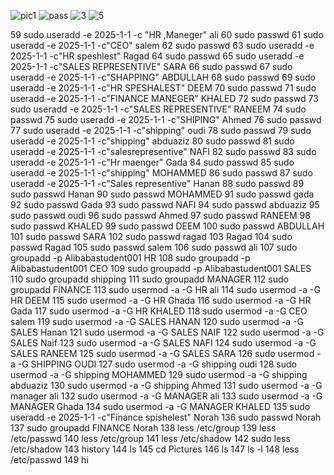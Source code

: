 ![pic1](https://user-images.githubusercontent.com/66948966/195340882-deaa66d2-8618-41fb-b96c-1626cd78e7f8.jpg)
![pass](https://user-images.githubusercontent.com/66948966/195340890-1c34f234-1bd2-4b40-8e4c-a7d818728c8b.jpg)
![3](https://user-images.githubusercontent.com/66948966/195340897-50c5d402-70ce-49ce-8bae-ad5dc35e3c68.jpg)
![5](https://user-images.githubusercontent.com/66948966/195340936-4dd8aecf-6901-4b2f-a186-78c6c3261216.jpg)


59  sudo useradd -e 2025-1-1 -c "HR ,Maneger" ali
   60  sudo passwd 
   61  sudo useradd -e 2025-1-1 -c"CEO" salem
   62  sudo passwd 
   63  sudo useradd -e 2025-1-1 -c"HR speshlest" Ragad
   64  sudo passwd 
   65  sudo useradd -e 2025-1-1 -c"SALES REPRESENTIVE" SARA
   66  sudo passwd 
   67  sudo useradd -e 2025-1-1 -c"SHAPPING" ABDULLAH
   68  sudo passwd 
   69  sudo useradd -e 2025-1-1 -c"HR SPESHALEST" DEEM
   70  sudo passwd 
   71  sudo useradd -e 2025-1-1 -c"FINANCE MANEGER" KHALED
   72  sudo passwd 
   73  sudo useradd -e 2025-1-1 -c"SALES REPRESENTIVE" RANEEM
   74  sudo passwd 
   75  sudo useradd -e 2025-1-1 -c"SHIPING" Ahmed 
   76  sudo passwd 
   77  sudo useradd -e 2025-1-1 -c"shipping" oudi
   78  sudo passwd 
   79  sudo useradd -e 2025-1-1 -c"shipping" abduaziz
   80  sudo passwd 
   81  sudo useradd -e 2025-1-1 -c"salesrepresentive" NAFI
   82  sudo passwd 
   83  sudo useradd -e 2025-1-1 -c"Hr maenger" Gada
   84  sudo passwd 
   85  sudo useradd -e 2025-1-1 -c"shipping" MOHAMMED 
   86  sudo passwd 
   87  sudo useradd -e 2025-1-1 -c"Sales representive" Hanan
   88  sudo passwd 
   89  sudo passwd Hanan
   90  sudo passwd MOHAMMED
   91  sudo passwd gada
   92  sudo passwd Gada
   93  sudo passwd NAFI
   94  sudo passwd abduaziz
   95  sudo passwd oudi
   96  sudo passwd Ahmed
   97  sudo passwd RANEEM
   98  sudo passwd KHALED
   99  sudo passwd DEEM
  100  sudo passwd ABDULLAH
  101  sudo passwd SARA
  102  sudo passwd ragad
  103  Ragad
  104  sudo passwd Ragad
  105  sudo passwd salem
  106  sudo passwd ali
  107  sudo groupadd -p Alibabastudent001 HR
  108  sudo groupadd -p Alibabastudent001 CEO
  109  sudo groupadd -p Alibabastudent001 SALES
  110  sudo groupadd shipping
  111  sudo groupadd MANAGER
  112  sudo groupadd FINANCE
  113  sudo usermod -a -G HR ali
  114  sudo usermod -a -G HR DEEM
  115  sudo usermod -a -G HR Ghada
  116  sudo usermod -a -G HR Gada
  117  sudo usermod -a -G HR KHALED
  118  sudo usermod -a -G CEO salem
  119  sudo usermod -a -G SALES HANAN
  120  sudo usermod -a -G SALES Hanan
  121  sudo usermod -a -G SALES NAIF
  122  sudo usermod -a -G SALES Naif
  123  sudo usermod -a -G SALES NAFI
  124  sudo usermod -a -G SALES RANEEM
  125  sudo usermod -a -G SALES SARA
  126  sudo usermod -a -G SHIPPING OUDI
  127  sudo usermod -a -G shipping oudi
  128  sudo usermod -a -G shipping MOHAMMED
  129  sudo usermod -a -G shipping abduaziz
  130  sudo usermod -a -G shipping Ahmed
  131  sudo usermod -a -G manager ali
  132  sudo usermod -a -G MANAGER ali
  133  sudo usermod -a -G MANAGER Ghada
  134  sudo usermod -a -G MANAGER KHALED
  135  sudo useradd -e 2025-1-1 -c"Finance spishelest" Norah
  136  sudo passwd Norah
  137  sudo groupadd FINANCE Norah
  138  less /etc/group
  139  less /etc/passwd
  140  less /etc/group
  141  less /etc/shadow
  142  sudo less /etc/shadow
  143  history
  144  ls
  145  cd Pictures
  146  ls
  147  ls -l
  148  less /etc/passwd
  149  hi
              
